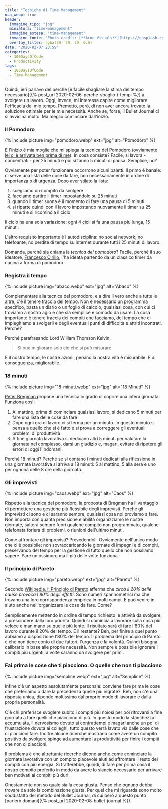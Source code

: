 ```yaml
---
title: "Tecniche di Time Management"
usa_webp: true
header:
  immagine_tipo: "jpg"
  miniatura: "time-management"
  immagine_estesa: "time-management"
  immagine_fonte: "Photo credit: [**Aron Visuals**](https://unsplash.com/@aronvisuals)"
  overlay_filter: rgba(79, 79, 79, 0.5)
date: "2020-02-07 23:59"
categories:
  - 100DaysOfCode
  - Productivity
tags:
  - 100DaysOfCode
  - Time Management
---
```


Quindi, ieri parlavo del perché [è facile sbagliare la stima del tempo necessario]({% post_url 2020-02-06-perche-sbaglio-i-tempi %}) a svolgere un lavoro. Oggi, invece, mi interessa capire come migliorare l'efficacia del mio tempo. Premetto, però, di non aver ancora trovato la soluzione ottimale per le mie necessità. Anche se, forse, il Bullet Journal ci si avvicina molto. Ma meglio cominciare dall'inizio.

### Il Pomodoro

{% include picture img="pomodoro.webp" ext="jpg" alt="Pomodoro" %}

E l'inizio è mia moglie che mi spiega la tecnica del Pomodoro ([ovviamente lei ci è arrivata ben prima di me](https://www.tramusicaeparole.com/claudia-falzone-e-la-lotta-contro-il-tempo/)). In cosa consiste? Facile, si lavora - concentrati - per 25 minuti e poi si fanno 5 minuti di pausa. Semplice, no?

Ovviamente per poter funzionare occorrono alcuni paletti. Il primo è banale: ci serve una lista delle cose da fare, non necessariamente in ordine di importanza o di urgenza. Dopo aver stilato la lista:

1. scegliamo un compito da svolgere
2. facciamo partire il timer impostandolo su 25 minuti
3. quando il timer suona è il momento di fare una pausa di 5 minuti
4. si riparte quindi con il lavoro impostando nuovamente il timer su 25 minuti e si ricomincia il ciclo

Il ciclo ha una sola variazione: ogni 4 cicli si fa una pausa più lunga, 15 minuti.

L'altro requisito importante è l'autodisciplina: no social network, no telefoante, no perdite di tempo su internet durante tutti i 25 minuti di lavoro.

Domanda, perché sia chiama la _tecnica del pomodoro_? Facile, perché il suo ideatore, [Francesco Cirillo](https://francescocirillo.com/products/the-pomodoro-technique-book-it-edition), l'ha ideata partendo da un classico timer da cucina a forma di pomodoro.

### Registra il tempo

{% include picture img="abaco.webp" ext="jpg" alt="Abaco" %}

Complementare alla tecnica del pomodoro, e a dire il vero anche a tutte le altre, c'è il tenere traccia del tempo. Non è necessario un programma specifico, basta un diario o un foglio di calcolo, qualsiasi cosa, con cui ci troviamo a nostro agio e che sia semplice e comodo da usare. La cosa importante è tenere traccia dei compiti che facciamo, del tempo che ci impieghiamo a svolgerli e degli eventuali punti di difficoltà e attriti incontrati. Perché?

Perché parafrasando Lord William Thomson Kelvin,

> Si può migliorare solo ciò che si può misurare

E il nostro tempo, le nostre azioni, persino la nostra vita è misurabile. E di conseguenza, migliorabile.

### 18 minuti

{% include picture img="18-minuti.webp" ext="jpg" alt="18 Minuti" %}

[Peter Bregman ](https://bregmanpartners.com/articles/faqs-about-18-minutes/) propone una tecnica in grado di coprire una intera giornata. Funziona così:

1. Al mattino, prima di cominciare qualsiasi lavoro, si dedicano 5 minuti per fare una lista delle cose da fare
2. Dopo ogni ora di lavoro ci si ferma per un minuto. In questo minuto si pensa a quello che si è fatto e si prova a correggere gli eventuali problemi di produttività
3. A fine giornata lavorativa si dedicano altri 5 minuti per valutare la giornata nel complesso, darsi un giudizio e, magari, evitare di ripetere gli errori di oggi l'indomani.

Perché 18 minuti? Perché se si contano i minuti dedicati alla riflessione in una giornata lavorativa si arriva a 18 minuti: 5 al mattino, 5 alla sera e uno per ognuna delle 8 ore della giornata.

### Gli imprevisti

{% include picture img="caos.webp" ext="jpg" alt="Caos" %}

Rispetto alla tecnica del pomodoro, la proposta di Bregman ha il vantaggio di permettere una gestione più flessibile degli imprevisti. Perché gli imprevisti ci sono e ci saranno sempre, qualsiasi cosa noi proviamo a fare. Non importa con quanta precisione e abilità organizziamo le nostre giornate, salterà sempre fuori qualche compito non programmato, qualche telefonata foriera di problemi, o riunioni dell'ultimo minuti.

Come affrontare gli imprevisti? Prevedendoli. Ovviamente nell'unico modo che ci è possibile: non sovraccaricando le giornate di impegni e di compiti, preservando del tempo per la gestione di tutto quello che non possiamo sapere. Pare un ossimoro ma il più delle volte funziona.

### Il principio di Pareto

{% include picture img="pareto.webp" ext="jpg" alt="Pareto" %}

Secondo [Wikipedia, il Principio di Pareto](https://it.wikipedia.org/wiki/Principio_di_Pareto) afferma che _circa il 20% delle cause provoca l'80% degli effetti_. Sono numeri spannometrici ma che trovano una loro corrispondenza empirica in molti campi. E può venire in aiuto anche nell'organizzare le cose da fare. Come?

Semplicemente mettendo in ordine di tempo richiesto le attività da svolgere, a prescindere dalla loro priorità. Quindi si comincia a lavorare sulla cosa più veloce e man mano su quelle più lente. Il risultato sarà di fare l'80% del lavoro durante il 20% del tempo. E il restante? Beh, per finire a quel punto abbiamo a disposizione l'80% del tempo. Il problema del principio di Pareto è che non tiene conto di due fattori: l'urgenza e la volontà. Quindi bisogna calibrarlo in base alle proprie necessità. Non sempre è possibile ignorare i compiti più urgenti, a volte saranno da svolgere per primi.

### Fai prima le cose che ti piacciono. O quelle che non ti piacciono

{% include picture img="semplice.webp" ext="jpg" alt="Semplice" %}

Infine c'è un aspetto assolutamente personale: conviene fare prima le cose che preferiamo o dare la precedenza quelle più ingrate?. Beh, non c'è una risposta unica, dipende moltissimo dal proprio modo di lavorare e dalla propria personalità.

C'è chi preferisce svoglere subito i compiti più noiosi per poi ritrovarsi a fine giornata a fare quelli che piacciono di più. In questo modo la stanchezza accumulata, il nervosismo dovuto ai contrattempi e magari anche un po' di frustrazione dovuta ai colleghi, tutto questo verrà lavato via dalle cose che ci piaccioni fare. Inoltre alcune ricerche mostrano come avere un compito positivo da svolgere spinge ad aumentare la produttività per finire i compiti che non ci piaccioni.

Il problema è che altrettante ricerche dicono anche come cominciare la giornata lavorativa con un compito piacevole aiuti ad affrontare il resto dei compiti con più energia. Si tratterebbe, quindi, di fare per prima cosa il nostro compito preferito in modo da avere lo slancio necessario per arrivare ben motivati ai compiti più duri.

Onestamente non so quale sia la cosa giusta. Penso che ognuno debba trovare da solo la combinazione giusta. Per quel che mi riguarda sono molto soddisfatto del metodo del Bullet Journal, di cui però a questo punto [parlerò domani]({% post_url 2020-02-08-bullet-journal %}).
